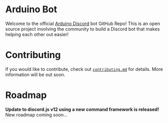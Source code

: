 # Arduino Bot
Welcome to the official [Arduino Discord](https://discord.gg/jQJFwW7) bot GitHub Repo! This is an open source project involving the community to build a Discord bot that makes helping each other out easier!

# Contributing
If you would like to contribute, check out [`contributing.md`](https://github.com/blulightshow/arduino-bot/blob/master/CONTRIBUTING.md) for details. More information will be out soon.

# Roadmap
**Update to discord.js v12 using a new command framework is released!** New roadmap coming soon...
